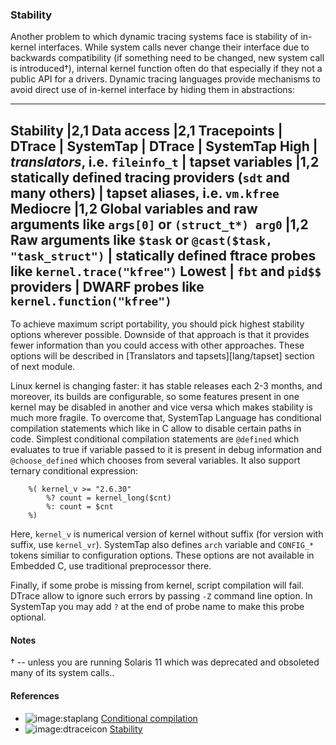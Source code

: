 ### Stability

Another problem to which dynamic tracing systems face is stability of in-kernel interfaces. While system calls never change their interface due to backwards compatibility (if something need to be changed, new system call is introduced†), internal kernel function often do that especially if they not a public API for a drivers. Dynamic tracing languages provide mechanisms to avoid direct use of in-kernel interface by hiding them in abstractions:

---
__Stability__ |2,1 __Data access__ |2,1 __Tracepoints__
           | DTrace | SystemTap | DTrace | SystemTap
High | _translators_, i.e. `fileinfo_t`  | tapset variables |1,2 statically defined tracing providers (`sdt` and many others) | tapset aliases, i.e. `vm.kfree`
Mediocre |1,2 Global variables and raw arguments like `args[0]` or `(struct_t*) arg0` |1,2 Raw arguments like `$task` or `@cast($task, "task_struct")`  | statically defined ftrace probes like `kernel.trace("kfree")`
Lowest  | `fbt` and `pid$$` providers | DWARF probes like `kernel.function("kfree")`
---

To achieve maximum script portability, you should pick highest stability options wherever possible. Downside of that approach is that it provides fewer information than you could access with other approaches. These options will be described in [Translators and tapsets][lang/tapset] section of next module. 

Linux kernel is changing faster: it has stable releases each 2-3 months, and moreover, its builds are configurable, so some features present in one kernel may be disabled in another and vice versa which makes stability is much more fragile. To overcome that, SystemTap Language has conditional compilation statements which like in C allow to disable certain paths in code. Simplest conditional compilation statements are `@defined` which evaluates to true if variable passed to it is present in debug information and `@choose_defined` which chooses from several variables. It also support ternary conditional expression:
```
	%( kernel_v >= "2.6.30" 
		%? count = kernel_long($cnt)
		%: count = $cnt 
	%)
```

Here, `kernel_v` is numerical version of kernel without suffix (for version with suffix, use `kernel_vr`). SystemTap also defines `arch` variable and `CONFIG_*` tokens similiar to configuration options. These options are not available in Embedded C, use traditional preprocessor there.

Finally, if some probe is missing from kernel, script compilation will fail. DTrace allow to ignore such errors by passing `-Z` command line option. In SystemTap you may add `?` at the end of probe name to make this probe optional.

#### Notes

† -- unless you are running Solaris 11 which was deprecated and obsoleted many of its system calls..

#### References

 * ![image:staplang](icons/staplang.png) [Conditional compilation](https://sourceware.org/systemtap/langref/Language_elements.html#SECTION00068000000000000000)
 * ![image:dtraceicon](icons/dtrace.png) [Stability](http://docs.oracle.com/cd/E19253-01/817-6223/chp-stab/index.html)
 